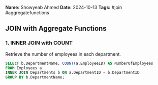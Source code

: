
**Name:** Showyeab Ahmed
**Date:** 2024-10-13
**Tags:** #join #aggregatefunctions



## JOIN with Aggregate Functions

### 1. INNER JOIN with COUNT
Retrieve the number of employees in each department.

```sql
SELECT b.DepartmentName, COUNT(a.EmployeeID) AS NumberOfEmployees
FROM Employees a
INNER JOIN Departments b ON a.DepartmentID = b.DepartmentID
GROUP BY b.DepartmentName;
```
